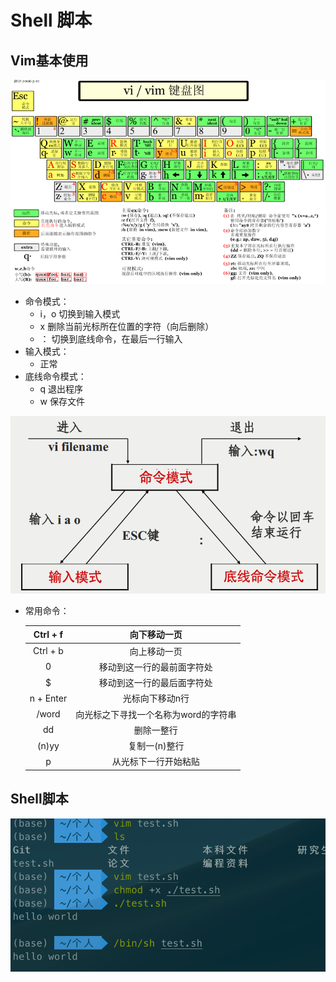 # Shell 脚本

## Vim基本使用

![image-20190726100319122](../images/image-20190726100319122.png)



* 命令模式：
  * i，o      切换到输入模式
  * x           删除当前光标所在位置的字符（向后删除）
  * ：         切换到底线命令，在最后一行输入
* 输入模式：
  * 正常
* 底线命令模式：
  * q          退出程序
  * w          保存文件

![image-20190726100817182](../images/image-20190726100817182.png)



* 常用命令：

  | Ctrl + f  |             向下移动一页             |
  | :-------: | :----------------------------------: |
  | Ctrl + b  |             向上移动一页             |
  |     0     |      移动到这一行的最前面字符处      |
  |     $     |      移动到这一行的最后面字符处      |
  | n + Enter |           光标向下移动n行            |
  |   /word   | 向光标之下寻找一个名称为word的字符串 |
  |    dd     |              删除一整行              |
  |   (n)yy   |            复制一(n)整行             |
  |     p     |         从光标下一行开始粘贴         |



## Shell脚本

![image-20190726103742319](../images/image-20190726103742319.png)

